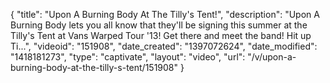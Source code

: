 {
    "title": "Upon A Burning Body At The Tilly's Tent!",
    "description": "Upon A Burning Body lets you all know that they'll be signing this summer at the Tilly's Tent at Vans Warped Tour '13! Get there and meet the band! Hit up Ti...",
    "videoid": "151908",
    "date_created": "1397072624",
    "date_modified": "1418181273",
    "type": "captivate",
    "layout": "video",
    "url": "\/v\/upon-a-burning-body-at-the-tilly-s-tent\/151908"
}
